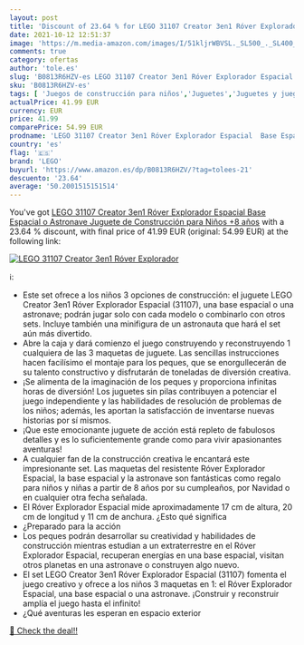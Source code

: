 ```yaml
---
layout: post
title: 'Discount of 23.64 % for LEGO 31107 Creator 3en1 Róver Explorador'
date: 2021-10-12 12:51:37
image: 'https://m.media-amazon.com/images/I/51kljrWBVSL._SL500_._SL400_.jpg'
comments: true
category: ofertas
author: 'tole.es'
slug: 'B0813R6HZV-es LEGO 31107 Creator 3en1 Róver Explorador Espacial Base...'
sku: 'B0813R6HZV-es'
tags: [ 'Juegos de construcción para niños','Juguetes','Juguetes y juegos','Sets de construcción','lego', ]
actualPrice: 41.99 EUR
currency: EUR
price: 41.99
comparePrice: 54.99 EUR
prodname: 'LEGO 31107 Creator 3en1 Róver Explorador Espacial  Base Espacial o Astronave  Juguete de Construcción para Niños +8 años'
country: 'es'
flag: '🇪🇸'
brand: 'LEGO'
buyurl: 'https://www.amazon.es/dp/B0813R6HZV/?tag=tolees-21'
descuento: '23.64'
average: '50.2001515151514'
---
```


You've got [LEGO 31107 Creator 3en1 Róver Explorador Espacial  Base Espacial o Astronave  Juguete de Construcción para Niños +8 años](https://www.amazon.es/dp/B0813R6HZV/?tag=tolees-21) with a  23.64 % discount, with final price of 41.99 EUR (original: 54.99 EUR) at the following link:

[![LEGO 31107 Creator 3en1 Róver Explorador](https://m.media-amazon.com/images/I/51kljrWBVSL._SL500_._SL400_.jpg)](https://www.amazon.es/dp/B0813R6HZV/?tag=tolees-21)

ℹ️:

- Este set ofrece a los niños 3 opciones de construcción: el juguete LEGO Creator 3en1 Róver Explorador Espacial (31107), una base espacial o una astronave; podrán jugar solo con cada modelo o combinarlo con otros sets. Incluye también una minifigura de un astronauta que hará el set aún más divertido.
- Abre la caja y dará comienzo el juego construyendo y reconstruyendo 1 cualquiera de las 3 maquetas de juguete. Las sencillas instrucciones hacen facilísimo el montaje para los peques, que se enorgullecerán de su talento constructivo y disfrutarán de toneladas de diversión creativa.
- ¡Se alimenta de la imaginación de los peques y proporciona infinitas horas de diversión! Los juguetes sin pilas contribuyen a potenciar el juego independiente y las habilidades de resolución de problemas de los niños; además, les aportan la satisfacción de inventarse nuevas historias por sí mismos.
- ¡Que este emocionante juguete de acción está repleto de fabulosos detalles y es lo suficientemente grande como para vivir apasionantes aventuras!
- A cualquier fan de la construcción creativa le encantará este impresionante set. Las maquetas del resistente Róver Explorador Espacial, la base espacial y la astronave son fantásticas como regalo para niños y niñas a partir de 8 años por su cumpleaños, por Navidad o en cualquier otra fecha señalada.
- El Róver Explorador Espacial mide aproximadamente 17 cm de altura, 20 cm de longitud y 11 cm de anchura. ¿Esto qué significa
- ¿Preparado para la acción
- Los peques podrán desarrollar su creatividad y habilidades de construcción mientras estudian a un extraterrestre en el Róver Explorador Espacial, recuperan energías en una base espacial, visitan otros planetas en una astronave o construyen algo nuevo.
- El set LEGO Creator 3en1 Róver Explorador Espacial (31107) fomenta el juego creativo y ofrece a los niños 3 maquetas en 1: el Róver Explorador Espacial, una base espacial o una astronave. ¡Construir y reconstruir amplía el juego hasta el infinito!
- ¿Qué aventuras les esperan en espacio exterior

[🛒 Check the deal!!](https://www.amazon.es/dp/B0813R6HZV/?tag=tolees-21)
